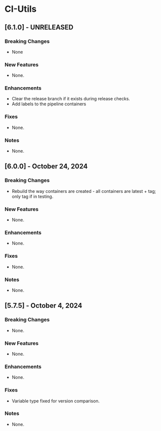 # CI-Utils
## [6.1.0] - UNRELEASED
### Breaking Changes
* None

### New Features
* None.

### Enhancements
* Clear the release branch if it exists during release checks.
* Add labels to the pipeline containers

### Fixes
* None.

### Notes
* None.

## [6.0.0] - October 24, 2024
### Breaking Changes
* Rebuild the way containers are created - all containers are latest + tag; only tag if in testing.

### New Features
* None.

### Enhancements
* None.

### Fixes
* None.

### Notes
* None.

## [5.7.5] - October 4, 2024 
### Breaking Changes
* None.

### New Features
* None.

### Enhancements
* None.

### Fixes
* Variable type fixed for version comparison.

### Notes
* None.

